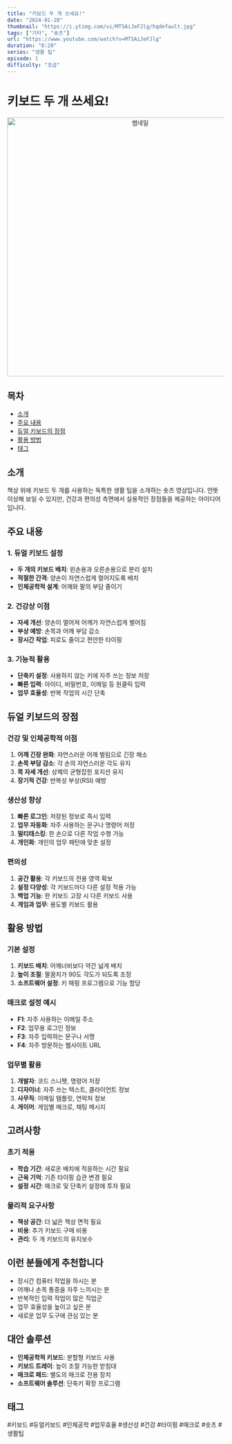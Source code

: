 ```yaml
---
title: "키보드 두 개 쓰세요!"
date: "2024-01-20"
thumbnail: "https://i.ytimg.com/vi/MTSAiJeFJlg/hqdefault.jpg"
tags: ["기타", "숏츠"]
url: "https://www.youtube.com/watch?v=MTSAiJeFJlg"
duration: "0:20"
series: "생활 팁"
episode: 1
difficulty: "초급"
---
```


# 키보드 두 개 쓰세요!

<div align="center">
<img src="https://i.ytimg.com/vi/MTSAiJeFJlg/hqdefault.jpg" alt="썸네일" width="600"/>
</div>

## 목차
- [소개](#소개)
- [주요 내용](#주요-내용)
- [듀얼 키보드의 장점](#듀얼-키보드의-장점)
- [활용 방법](#활용-방법)
- [태그](#태그)

## 소개

책상 위에 키보드 두 개를 사용하는 독특한 생활 팁을 소개하는 숏츠 영상입니다. 언뜻 이상해 보일 수 있지만, 건강과 편의성 측면에서 실용적인 장점들을 제공하는 아이디어입니다.

## 주요 내용

### 1. 듀얼 키보드 설정
- **두 개의 키보드 배치**: 왼손용과 오른손용으로 분리 설치
- **적절한 간격**: 양손이 자연스럽게 멀어지도록 배치
- **인체공학적 설계**: 어깨와 팔의 부담 줄이기

### 2. 건강상 이점
- **자세 개선**: 양손이 멀어져 어깨가 자연스럽게 벌어짐
- **부상 예방**: 손목과 어깨 부담 감소
- **장시간 작업**: 피로도 줄이고 편안한 타이핑

### 3. 기능적 활용
- **단축키 설정**: 사용하지 않는 키에 자주 쓰는 정보 저장
- **빠른 입력**: 아이디, 비밀번호, 이메일 등 원클릭 입력
- **업무 효율성**: 반복 작업의 시간 단축

## 듀얼 키보드의 장점

### 건강 및 인체공학적 이점
1. **어깨 긴장 완화**: 자연스러운 어깨 벌림으로 긴장 해소
2. **손목 부담 감소**: 각 손의 자연스러운 각도 유지
3. **목 자세 개선**: 상체의 균형잡힌 포지션 유지
4. **장기적 건강**: 반복성 부상(RSI) 예방

### 생산성 향상
1. **빠른 로그인**: 저장된 정보로 즉시 입력
2. **업무 자동화**: 자주 사용하는 문구나 명령어 저장
3. **멀티태스킹**: 한 손으로 다른 작업 수행 가능
4. **개인화**: 개인의 업무 패턴에 맞춘 설정

### 편의성
1. **공간 활용**: 각 키보드의 전용 영역 확보
2. **설정 다양성**: 각 키보드마다 다른 설정 적용 가능
3. **백업 기능**: 한 키보드 고장 시 다른 키보드 사용
4. **게임과 업무**: 용도별 키보드 활용

## 활용 방법

### 기본 설정
1. **키보드 배치**: 어깨너비보다 약간 넓게 배치
2. **높이 조절**: 팔꿈치가 90도 각도가 되도록 조정
3. **소프트웨어 설정**: 키 매핑 프로그램으로 기능 할당

### 매크로 설정 예시
- **F1**: 자주 사용하는 이메일 주소
- **F2**: 업무용 로그인 정보
- **F3**: 자주 입력하는 문구나 서명
- **F4**: 자주 방문하는 웹사이트 URL

### 업무별 활용
1. **개발자**: 코드 스니펫, 명령어 저장
2. **디자이너**: 자주 쓰는 텍스트, 클라이언트 정보
3. **사무직**: 이메일 템플릿, 연락처 정보
4. **게이머**: 게임별 매크로, 채팅 메시지

## 고려사항

### 초기 적응
- **학습 기간**: 새로운 배치에 적응하는 시간 필요
- **근육 기억**: 기존 타이핑 습관 변경 필요
- **설정 시간**: 매크로 및 단축키 설정에 투자 필요

### 물리적 요구사항
- **책상 공간**: 더 넓은 책상 면적 필요
- **비용**: 추가 키보드 구매 비용
- **관리**: 두 개 키보드의 유지보수

## 이런 분들에게 추천합니다

- 장시간 컴퓨터 작업을 하시는 분
- 어깨나 손목 통증을 자주 느끼시는 분
- 반복적인 입력 작업이 많은 직업군
- 업무 효율성을 높이고 싶은 분
- 새로운 업무 도구에 관심 있는 분

## 대안 솔루션

- **인체공학적 키보드**: 분할형 키보드 사용
- **키보드 트레이**: 높이 조절 가능한 받침대
- **매크로 패드**: 별도의 매크로 전용 장치
- **소프트웨어 솔루션**: 단축키 확장 프로그램

## 태그

#키보드 #듀얼키보드 #인체공학 #업무효율 #생산성 #건강 #타이핑 #매크로 #숏츠 #생활팁